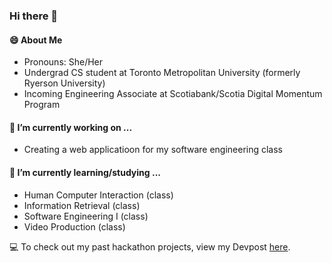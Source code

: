 ### Hi there 👋

#### 😄 About Me
- Pronouns: She/Her 
- Undergrad CS student at Toronto Metropolitan University (formerly Ryerson University)
- Incoming Engineering Associate at Scotiabank/Scotia Digital Momentum Program

#### 🔭 I’m currently working on ...
- Creating a web applicatioon for my software engineering class

#### 🌱 I’m currently learning/studying ...
- Human Computer Interaction (class)
- Information Retrieval (class)
- Software Engineering I (class)
- Video Production (class)

:computer: To check out my past hackathon projects, view my Devpost [here](https://devpost.com/nikadariani?ref_content=user-portfolio&ref_feature=portfolio&ref_medium=global-nav). 

<!--
**nikadari/nikadari** is a ✨ _special_ ✨ repository because its `README.md` (this file) appears on your GitHub profile.

Here are some ideas to get you started:

- 🔭 I’m currently working on ...
- 🌱 I’m currently learning ...
- 👯 I’m looking to collaborate on ...
- 🤔 I’m looking for help with ...
- 💬 Ask me about ...
- 📫 How to reach me: ...
- 😄 Pronouns: ...
- ⚡ Fun fact: ...
-->
